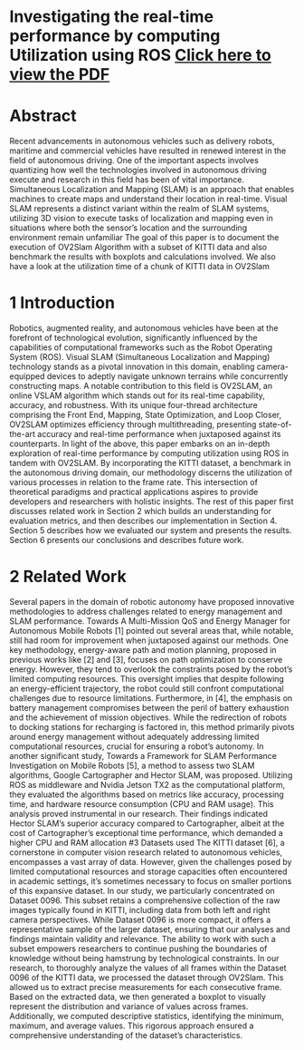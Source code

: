 # Investigating the real-time performance by computing Utilization using ROS [Click here to view the PDF](./robotics.pdf)

# Abstract
Recent advancements in autonomous vehicles such as delivery robots, maritime and commercial vehicles have resulted in renewed interest in the field of autonomous driving. One of the important aspects
involves quantizing how well the technologies involved in autonomous driving execute and research in
this field has been of vital importance. Simultaneous Localization and Mapping (SLAM) is an approach
that enables machines to create maps and understand their location in real-time. Visual SLAM represents
a distinct variant within the realm of SLAM systems, utilizing 3D vision to execute tasks of localization
and mapping even in situations where both the sensor’s location and the surrounding environment remain
unfamiliar The goal of this paper is to document the execution of OV2Slam Algorithm with a subset of
KITTI data and also benchmark the results with boxplots and calculations involved. We also have a look
at the utilization time of a chunk of KITTI data in OV2Slam
# 1 Introduction
Robotics, augmented reality, and autonomous vehicles have been at the forefront of technological evolution, significantly influenced by the capabilities of computational frameworks such as the Robot Operating
System (ROS). Visual SLAM (Simultaneous Localization and Mapping) technology stands as a pivotal
innovation in this domain, enabling camera-equipped devices to adeptly navigate unknown terrains while
concurrently constructing maps. A notable contribution to this field is OV2SLAM, an online VSLAM algorithm which stands out for its real-time capability, accuracy, and robustness. With its unique four-thread
architecture comprising the Front End, Mapping, State Optimization, and Loop Closer, OV2SLAM optimizes efficiency through multithreading, presenting state-of-the-art accuracy and real-time performance
when juxtaposed against its counterparts.
In light of the above, this paper embarks on an in-depth exploration of real-time performance by computing utilization using ROS in tandem with OV2SLAM. By incorporating the KITTI dataset, a benchmark
in the autonomous driving domain, our methodology discerns the utilization of various processes in relation
to the frame rate. This intersection of theoretical paradigms and practical applications aspires to provide developers and researchers with holistic insights. The rest of this paper first discusses related work in Section 2
which builds an understanding for evaluation metrics, and then describes our implementation in Section 4.
Section 5 describes how we evaluated our system and presents the results. Section 6 presents our conclusions
and describes future work.
# 2 Related Work
Several papers in the domain of robotic autonomy have proposed innovative methodologies to address
challenges related to energy management and SLAM performance.
Towards A Multi-Mission QoS and Energy Manager for Autonomous Mobile Robots [1] pointed out
several areas that, while notable, still had room for improvement when juxtaposed against our methods.
One key methodology, energy-aware path and motion planning, proposed in previous works like [2] and [3],
focuses on path optimization to conserve energy. However, they tend to overlook the constraints posed by
the robot’s limited computing resources. This oversight implies that despite following an energy-efficient
trajectory, the robot could still confront computational challenges due to resource limitations. Furthermore,
in [4], the emphasis on battery management compromises between the peril of battery exhaustion and the
achievement of mission objectives. While the redirection of robots to docking stations for recharging is
factored in, this method primarily pivots around energy management without adequately addressing limited
computational resources, crucial for ensuring a robot’s autonomy.
In another significant study, Towards a Framework for SLAM Performance Investigation on Mobile
Robots [5], a method to assess two SLAM algorithms, Google Cartographer and Hector SLAM, was proposed. Utilizing ROS as middleware and Nvidia Jetson TX2 as the computational platform, they evaluated the algorithms based on metrics like accuracy, processing time, and hardware resource consumption
(CPU and RAM usage). This analysis proved instrumental in our research. Their findings indicated Hector
SLAM’s superior accuracy compared to Cartographer, albeit at the cost of Cartographer’s exceptional time
performance, which demanded a higher CPU and RAM allocation
#3 Datasets used
The KITTI dataset [6], a cornerstone in computer vision research related to autonomous vehicles, encompasses a vast array of data. However, given the challenges posed by limited computational resources and
storage capacities often encountered in academic settings, it’s sometimes necessary to focus on smaller portions of this expansive dataset. In our study, we particularly concentrated on Dataset 0096. This subset
retains a comprehensive collection of the raw images typically found in KITTI, including data from both
left and right camera perspectives. While Dataset 0096 is more compact, it offers a representative sample
of the larger dataset, ensuring that our analyses and findings maintain validity and relevance. The ability to
work with such a subset empowers researchers to continue pushing the boundaries of knowledge without
being hamstrung by technological constraints.
In our research, to thoroughly analyze the values of all frames within the Dataset 0096 of the KITTI
data, we processed the dataset through OV2Slam. This allowed us to extract precise measurements for
each consecutive frame. Based on the extracted data, we then generated a boxplot to visually represent
the distribution and variance of values across frames. Additionally, we computed descriptive statistics,
identifying the minimum, maximum, and average values. This rigorous approach ensured a comprehensive
understanding of the dataset’s characteristics.
